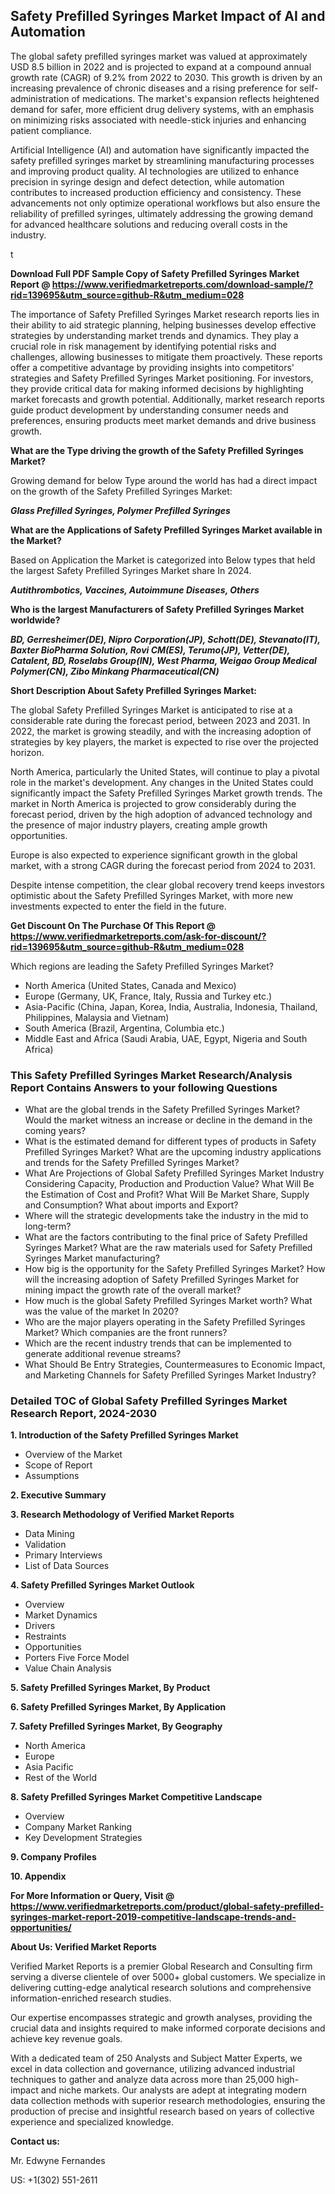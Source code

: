 <h2>Safety Prefilled Syringes Market Impact of AI and Automation</h2><p>The global safety prefilled syringes market was valued at approximately USD 8.5 billion in 2022 and is projected to expand at a compound annual growth rate (CAGR) of 9.2% from 2022 to 2030. This growth is driven by an increasing prevalence of chronic diseases and a rising preference for self-administration of medications. The market's expansion reflects heightened demand for safer, more efficient drug delivery systems, with an emphasis on minimizing risks associated with needle-stick injuries and enhancing patient compliance.</p><p>Artificial Intelligence (AI) and automation have significantly impacted the safety prefilled syringes market by streamlining manufacturing processes and improving product quality. AI technologies are utilized to enhance precision in syringe design and defect detection, while automation contributes to increased production efficiency and consistency. These advancements not only optimize operational workflows but also ensure the reliability of prefilled syringes, ultimately addressing the growing demand for advanced healthcare solutions and reducing overall costs in the industry.</p>t</p><p id="" class=""><strong>Download Full PDF Sample Copy of Safety Prefilled Syringes Market Report @ <a href="https://www.verifiedmarketreports.com/download-sample/?rid=139695&utm_source=github-R&utm_medium=028" target="_blank">https://www.verifiedmarketreports.com/download-sample/?rid=139695&utm_source=github-R&utm_medium=028</a></strong></p><p>The importance of&nbsp;Safety Prefilled Syringes Market research reports lies in their ability to aid strategic planning, helping businesses develop effective strategies by understanding market trends and dynamics. They play a crucial role in risk management by identifying potential risks and challenges, allowing businesses to mitigate them proactively. These reports offer a competitive advantage by providing insights into competitors' strategies and Safety Prefilled Syringes Market positioning. For investors, they provide critical data for making informed decisions by highlighting market forecasts and growth potential. Additionally, market research reports guide product development by understanding consumer needs and preferences, ensuring products meet market demands and drive business growth.</p><p><strong>What are the&nbsp;Type driving the growth of the Safety Prefilled Syringes Market?</strong></p><p id="" class="">Growing demand for below Type around the world has had a direct impact on the growth of the Safety Prefilled Syringes Market:</p><em><strong>Glass Prefilled Syringes, Polymer Prefilled Syringes</strong></em></p><strong>What are the&nbsp;Applications&nbsp;of Safety Prefilled Syringes Market available in the Market?</strong></p><p id="" class="">Based on Application the Market is categorized into Below types that held the largest Safety Prefilled Syringes Market share In 2024.</p><em><strong>Autithrombotics, Vaccines, Autoimmune Diseases, Others</strong></em></p><strong>Who is the largest Manufacturers of Safety Prefilled Syringes Market worldwide?</strong></p><p><em><strong>BD, Gerresheimer(DE), Nipro Corporation(JP), Schott(DE), Stevanato(IT), Baxter BioPharma Solution, Rovi CM(ES), Terumo(JP), Vetter(DE), Catalent, BD, Roselabs Group(IN), West Pharma, Weigao Group Medical Polymer(CN), Zibo Minkang Pharmaceutical(CN)</strong></em></p><p id="" class=""><strong>Short Description About Safety Prefilled Syringes Market:</strong></p><p>The global Safety Prefilled Syringes Market is anticipated to rise at a considerable rate during the forecast period, between 2023 and 2031. In 2022, the market is growing steadily, and with the increasing adoption of strategies by key players, the market is expected to rise over the projected horizon.</p><p>North America, particularly the United States, will continue to play a pivotal role in the market's development. Any changes in the United States could significantly impact the Safety Prefilled Syringes Market growth trends. The market in North America is projected to grow considerably during the forecast period, driven by the high adoption of advanced technology and the presence of major industry players, creating ample growth opportunities.</p><p>Europe is also expected to experience significant growth in the global market, with a strong CAGR during the forecast period from 2024 to 2031.</p><p>Despite intense competition, the clear global recovery trend keeps investors optimistic about the Safety Prefilled Syringes Market, with more new investments expected to enter the field in the future.</p><p id="" class=""><strong>Get Discount On The Purchase Of This Report @ <a href="https://www.verifiedmarketreports.com/ask-for-discount/?rid=139695&utm_source=github-R&utm_medium=028" target="_blank">https://www.verifiedmarketreports.com/ask-for-discount/?rid=139695&utm_source=github-R&utm_medium=028</a></strong></p>Which regions are leading the Safety Prefilled Syringes Market?</p><ul><li>North America (United States, Canada and Mexico)</li><li>Europe (Germany, UK, France, Italy, Russia and Turkey etc.)</li><li>Asia-Pacific (China, Japan, Korea, India, Australia, Indonesia, Thailand, Philippines, Malaysia and Vietnam)</li><li>South America (Brazil, Argentina, Columbia etc.)</li><li>Middle East and Africa (Saudi Arabia, UAE, Egypt, Nigeria and South Africa)</li></ul><h3 id="" class="">This Safety Prefilled Syringes Market Research/Analysis Report Contains Answers to your following Questions</h3><ul><li>What are the global trends in the Safety Prefilled Syringes Market? Would the market witness an increase or decline in the demand in the coming years?</li><li>What is the estimated demand for different types of products in Safety Prefilled Syringes Market? What are the upcoming industry applications and trends for the Safety Prefilled Syringes Market?</li><li>What Are Projections of Global Safety Prefilled Syringes Market Industry Considering Capacity, Production and Production Value? What Will Be the Estimation of Cost and Profit? What Will Be Market Share, Supply and Consumption? What about imports and Export?</li><li>Where will the strategic developments take the industry in the mid to long-term?</li><li>What are the factors contributing to the final price of Safety Prefilled Syringes Market? What are the raw materials used for Safety Prefilled Syringes Market manufacturing?</li><li>How big is the opportunity for the Safety Prefilled Syringes Market? How will the increasing adoption of Safety Prefilled Syringes Market for mining impact the growth rate of the overall market?</li><li>How much is the global Safety Prefilled Syringes Market worth? What was the value of the market In 2020?</li><li>Who are the major players operating in the Safety Prefilled Syringes Market? Which companies are the front runners?</li><li>Which are the recent industry trends that can be implemented to generate additional revenue streams?</li><li>What Should Be Entry Strategies, Countermeasures to Economic Impact, and Marketing Channels for Safety Prefilled Syringes Market Industry?</li></ul><h3 id="" class="">Detailed TOC of Global Safety Prefilled Syringes Market Research Report, 2024-2030</h3><p id="" class=""><strong>1. Introduction of the Safety Prefilled Syringes Market</strong></p><ul><li>Overview of the Market</li><li>Scope of Report</li><li>Assumptions</li></ul><p id="" class=""><strong>2. Executive Summary</strong></p><p id="" class=""><strong>3. Research Methodology of Verified Market Reports</strong></p><ul><li>Data Mining</li><li>Validation</li><li>Primary Interviews</li><li>List of Data Sources</li></ul><p id="" class=""><strong>4. Safety Prefilled Syringes Market Outlook</strong></p><ul><li>Overview</li><li>Market Dynamics</li><li>Drivers</li><li>Restraints</li><li>Opportunities</li><li>Porters Five Force Model</li><li>Value Chain Analysis</li></ul><p id="" class=""><strong>5. Safety Prefilled Syringes Market, By Product</strong></p><p id="" class=""><strong>6. Safety Prefilled Syringes Market, By Application</strong></p><p id="" class=""><strong>7. Safety Prefilled Syringes Market, By Geography</strong></p><ul><li>North America</li><li>Europe</li><li>Asia Pacific</li><li>Rest of the World</li></ul><p id="" class=""><strong>8. Safety Prefilled Syringes Market Competitive Landscape</strong></p><ul><li>Overview</li><li>Company Market Ranking</li><li>Key Development Strategies</li></ul><p id="" class=""><strong>9. Company Profiles</strong></p><p id="" class=""><strong>10. Appendix</strong></p><p id="" class=""><strong>For More Information or Query, Visit @ <a href="https://www.verifiedmarketreports.com/product/global-safety-prefilled-syringes-market-report-2019-competitive-landscape-trends-and-opportunities/" target="_blank">https://www.verifiedmarketreports.com/product/global-safety-prefilled-syringes-market-report-2019-competitive-landscape-trends-and-opportunities/</a></strong></p><p id="" class=""><strong>About Us: Verified Market Reports</strong></p><p id="" class="">Verified Market Reports is a premier Global Research and Consulting firm serving a diverse clientele of over 5000+ global customers. We specialize in delivering cutting-edge analytical research solutions and comprehensive information-enriched research studies.</p><p id="" class="">Our expertise encompasses strategic and growth analyses, providing the crucial data and insights required to make informed corporate decisions and achieve key revenue goals.</p><p id="" class="">With a dedicated team of 250 Analysts and Subject Matter Experts, we excel in data collection and governance, utilizing advanced industrial techniques to gather and analyze data across more than 25,000 high-impact and niche markets. Our analysts are adept at integrating modern data collection methods with superior research methodologies, ensuring the production of precise and insightful research based on years of collective experience and specialized knowledge.</p><p id="" class=""><strong>Contact us:</strong></p><p id="" class="">Mr. Edwyne Fernandes</p><p id="" class="">US: +1(302) 551-2611</p>